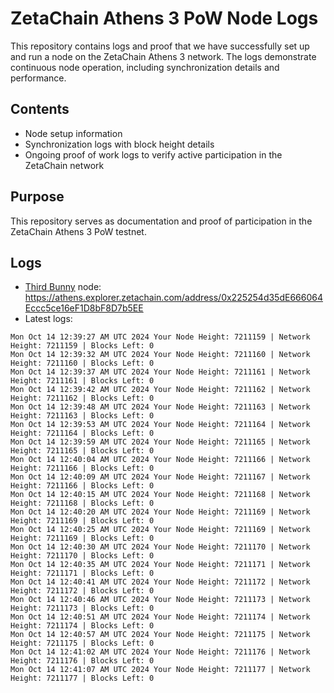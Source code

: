 # ZetaChain Athens 3 PoW Node Logs
This repository contains logs and proof that we have successfully set up and run a node on the ZetaChain Athens 3 network. The logs demonstrate continuous node operation, including synchronization details and performance.

## Contents
- Node setup information
- Synchronization logs with block height details
- Ongoing proof of work logs to verify active participation in the ZetaChain network

## Purpose
This repository serves as documentation and proof of participation in the ZetaChain Athens 3 PoW testnet.

## Logs

- [Third Bunny](https://thirdbunny.xyz/) node: https://athens.explorer.zetachain.com/address/0x225254d35dE666064Eccc5ce16eF1D8bF8D7b5EE
- Latest logs:
```
Mon Oct 14 12:39:27 AM UTC 2024 Your Node Height: 7211159 | Network Height: 7211159 | Blocks Left: 0
Mon Oct 14 12:39:32 AM UTC 2024 Your Node Height: 7211160 | Network Height: 7211160 | Blocks Left: 0
Mon Oct 14 12:39:37 AM UTC 2024 Your Node Height: 7211161 | Network Height: 7211161 | Blocks Left: 0
Mon Oct 14 12:39:42 AM UTC 2024 Your Node Height: 7211162 | Network Height: 7211162 | Blocks Left: 0
Mon Oct 14 12:39:48 AM UTC 2024 Your Node Height: 7211163 | Network Height: 7211163 | Blocks Left: 0
Mon Oct 14 12:39:53 AM UTC 2024 Your Node Height: 7211164 | Network Height: 7211164 | Blocks Left: 0
Mon Oct 14 12:39:59 AM UTC 2024 Your Node Height: 7211165 | Network Height: 7211165 | Blocks Left: 0
Mon Oct 14 12:40:04 AM UTC 2024 Your Node Height: 7211166 | Network Height: 7211166 | Blocks Left: 0
Mon Oct 14 12:40:09 AM UTC 2024 Your Node Height: 7211167 | Network Height: 7211166 | Blocks Left: 0
Mon Oct 14 12:40:15 AM UTC 2024 Your Node Height: 7211168 | Network Height: 7211168 | Blocks Left: 0
Mon Oct 14 12:40:20 AM UTC 2024 Your Node Height: 7211169 | Network Height: 7211169 | Blocks Left: 0
Mon Oct 14 12:40:25 AM UTC 2024 Your Node Height: 7211169 | Network Height: 7211169 | Blocks Left: 0
Mon Oct 14 12:40:30 AM UTC 2024 Your Node Height: 7211170 | Network Height: 7211170 | Blocks Left: 0
Mon Oct 14 12:40:35 AM UTC 2024 Your Node Height: 7211171 | Network Height: 7211171 | Blocks Left: 0
Mon Oct 14 12:40:41 AM UTC 2024 Your Node Height: 7211172 | Network Height: 7211172 | Blocks Left: 0
Mon Oct 14 12:40:46 AM UTC 2024 Your Node Height: 7211173 | Network Height: 7211173 | Blocks Left: 0
Mon Oct 14 12:40:51 AM UTC 2024 Your Node Height: 7211174 | Network Height: 7211174 | Blocks Left: 0
Mon Oct 14 12:40:57 AM UTC 2024 Your Node Height: 7211175 | Network Height: 7211175 | Blocks Left: 0
Mon Oct 14 12:41:02 AM UTC 2024 Your Node Height: 7211176 | Network Height: 7211176 | Blocks Left: 0
Mon Oct 14 12:41:07 AM UTC 2024 Your Node Height: 7211177 | Network Height: 7211177 | Blocks Left: 0
```
